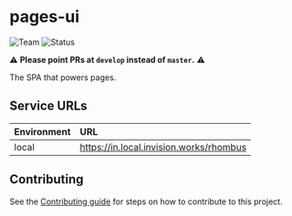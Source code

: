 # pages-ui

![Team](https://img.shields.io/badge/team-slate-708090.svg)
![Status](https://img.shields.io/badge/status-in_development-yellow.svg)

:warning: **Please point PRs at `develop` instead of `master`.** :warning:

The SPA that powers pages.

## Service URLs

| Environment | URL |
| :-- | :-- |
| local | https://in.local.invision.works/rhombus |

## Contributing

See the [Contributing guide](/CONTRIBUTING.md) for steps on how to contribute to this project.
